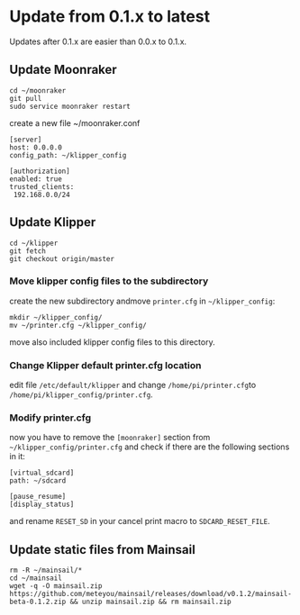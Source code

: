 # Update from 0.1.x to latest
Updates after 0.1.x are easier than 0.0.x to 0.1.x.

## Update Moonraker
```
cd ~/moonraker
git pull
sudo service moonraker restart
```

create a new file ~/moonraker.conf
```editorconfig
[server]
host: 0.0.0.0
config_path: ~/klipper_config

[authorization]
enabled: true
trusted_clients:
 192.168.0.0/24
```

## Update Klipper
```
cd ~/klipper
git fetch
git checkout origin/master
```

### Move klipper config files to the subdirectory
create the new subdirectory andmove `printer.cfg` in `~/klipper_config`:
```
mkdir ~/klipper_config/
mv ~/printer.cfg ~/klipper_config/
```
move also included klipper config files to this directory.

### Change Klipper default printer.cfg location
edit file `/etc/default/klipper` and change `/home/pi/printer.cfg`to `/home/pi/klipper_config/printer.cfg`.

### Modify printer.cfg
now you have to remove the `[moonraker]` section from `~/klipper_config/printer.cfg` and check if there are the following sections in it:
```
[virtual_sdcard]
path: ~/sdcard

[pause_resume]
[display_status]
```

and rename `RESET_SD` in your cancel print macro to `SDCARD_RESET_FILE`. 

## Update static files from Mainsail
```
rm -R ~/mainsail/*
cd ~/mainsail
wget -q -O mainsail.zip https://github.com/meteyou/mainsail/releases/download/v0.1.2/mainsail-beta-0.1.2.zip && unzip mainsail.zip && rm mainsail.zip
```